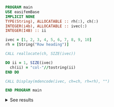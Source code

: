 ```fortran
PROGRAM main
USE easifemBase
IMPLICIT NONE
TYPE(String), ALLOCATABLE :: rh(:), ch(:)
INTEGER(i4b), ALLOCATABLE :: ivec(:)
INTEGER(I4B) :: ii

ivec = [1, 2, 3, 4, 5, 6, 7, 8, 9, 10]
rh = [String("Row heading")]

CALL reallocate(ch, SIZE(ivec))

DO ii = 1, SIZE(ivec)
  ch(ii) = "col-"//tostring(ii)
END DO

CALL Display(mdencode(ivec, ch=ch, rh=rh), "")

END PROGRAM main
```

<details>
<summary>See results</summary>
<div>


|  | col-1 |col-2 |col-3 |col-4 |col-5 |col-6 |col-7 |col-8 |col-9 |col-10 |
|  ---  | ---  | ---  | ---  | ---  | ---  | ---  | ---  | ---  | ---  | ---  |
| Row heading |1 |2 |3 |4 |5 |6 |7 |8 |9 |10 |

</div>
</details>

